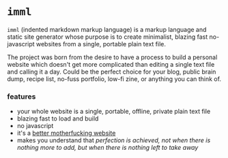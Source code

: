 # `imml`

`imml` (indented markdown markup language) is a markup language and static site generator whose purpose is to create minimalist, blazing fast no-javascript websites from a single, portable plain text file.

The project was born from the desire to have a process to build a personal website which doesn't get more complicated than editing a single text file and calling it a day. Could be the perfect choice for your blog, public brain dump, recipe list, no-fuss portfolio, low-fi zine, or anything you can think of.

### features
- your whole website is a single, portable, offline, private plain text file
- blazing fast to load and build
- no javascript
- it's a [better motherfucking website](http://bettermotherfuckingwebsite.com/)
- makes you understand that _perfection is achieved, not when there is nothing more to add, but when there is nothing left to take away_